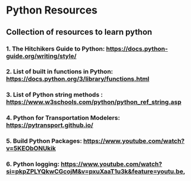 # Python Resources
## Collection of resources to learn python
### 1. The Hitchikers Guide to Python: https://docs.python-guide.org/writing/style/
### 2. List of built in functions in Python: https://docs.python.org/3/library/functions.html
### 3. List of Python string methods : https://www.w3schools.com/python/python_ref_string.asp
### 4. Python for Transportation Modelers: https://pytransport.github.io/
### 5. Build Python Packages: https://www.youtube.com/watch?v=5KEObONUkik
### 6. Python logging: https://www.youtube.com/watch?si=pkpZPLYQkwCGcojM&v=pxuXaaT1u3k&feature=youtu.be,
 


